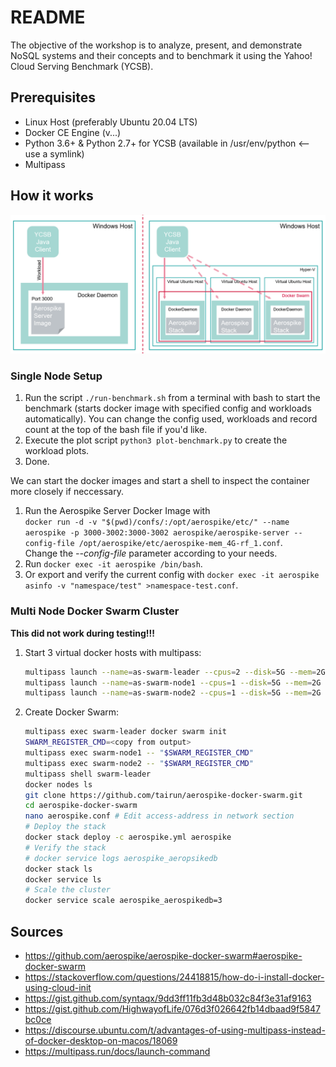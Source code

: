 # README #

The objective of the workshop is to analyze, present, and demonstrate NoSQL systems and their concepts and to benchmark it using the Yahoo! Cloud Serving Benchmark (YCSB).

## Prerequisites ##

- Linux Host (preferably Ubuntu 20.04 LTS)
- Docker CE Engine (v...)
- Python 3.6+ & Python 2.7+ for YCSB (available in /usr/env/python <-- use a symlink)
- Multipass

## How it works

![Setup](setup.png)

### Single Node Setup ###

1. Run the script `./run-benchmark.sh` from a terminal with bash to start the benchmark (starts docker image with specified config and workloads automatically). You can change the config used, workloads and record count at the top of the bash file if you'd like.
2. Execute the plot script `python3 plot-benchmark.py` to create the workload plots.
3. Done.

We can start the docker images and start a shell to inspect the container more closely if neccessary.

1. Run the Aerospike Server Docker Image with  
   `docker run -d -v "$(pwd)/confs/:/opt/aerospike/etc/" --name aerospike -p 3000-3002:3000-3002 aerospike/aerospike-server --config-file /opt/aerospike/etc/aerospike-mem_4G-rf_1.conf`.  
   Change the *--config-file* parameter according to your needs.
2. Run `docker exec -it aerospike /bin/bash`.
3. Or export and verify the current config with `docker exec -it aerospike asinfo -v "namespace/test" >namespace-test.conf`.

### Multi Node Docker Swarm Cluster ###

**This did not work during testing!!!**

1. Start 3 virtual docker hosts with multipass:
   ```bash
   multipass launch --name=as-swarm-leader --cpus=2 --disk=5G --mem=2G --cloud-init=cloud-init.yaml lts
   multipass launch --name=as-swarm-node1 --cpus=1 --disk=5G --mem=2G --cloud-init=cloud-init.yaml lts
   multipass launch --name=as-swarm-node2 --cpus=1 --disk=5G --mem=2G --cloud-init=cloud-init.yaml lts
   ```

2. Create Docker Swarm:
   ```bash
   multipass exec swarm-leader docker swarm init
   SWARM_REGISTER_CMD=<copy from output>
   multipass exec swarm-node1 -- "$SWARM_REGISTER_CMD"
   multipass exec swarm-node2 -- "$SWARM_REGISTER_CMD"
   multipass shell swarm-leader
   docker nodes ls
   git clone https://github.com/tairun/aerospike-docker-swarm.git
   cd aerospike-docker-swarm
   nano aerospike.conf # Edit access-address in network section
   # Deploy the stack
   docker stack deploy -c aerospike.yml aerospike
   # Verify the stack
   # docker service logs aerospike_aeropsikedb
   docker stack ls
   docker service ls
   # Scale the cluster
   docker service scale aerospike_aerospikedb=3
   ```

## Sources ##

- https://github.com/aerospike/aerospike-docker-swarm#aerospike-docker-swarm
- https://stackoverflow.com/questions/24418815/how-do-i-install-docker-using-cloud-init
- https://gist.github.com/syntaqx/9dd3ff11fb3d48b032c84f3e31af9163
- https://gist.github.com/HighwayofLife/076d3f026642fb14dbaad9f5847bc0ce
- https://discourse.ubuntu.com/t/advantages-of-using-multipass-instead-of-docker-desktop-on-macos/18069
- https://multipass.run/docs/launch-command
